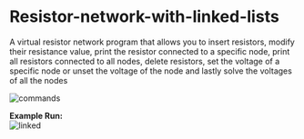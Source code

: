 # Resistor-network-with-linked-lists
A virtual resistor network program that allows you to insert resistors, modify their resistance value, print the resistor connected to a specific node, print all resistors connected to all nodes, delete resistors, set the voltage of a specific node or unset the voltage of the node and lastly solve the voltages of all the nodes

![commands](https://cloud.githubusercontent.com/assets/15402874/11307339/7845dad4-8f85-11e5-9676-9d4916ac073f.png)


<b>Example Run:</b>
</br>
![linked](https://cloud.githubusercontent.com/assets/15402874/11346218/91a11e7e-91e9-11e5-95fa-fec295dd333b.png)
